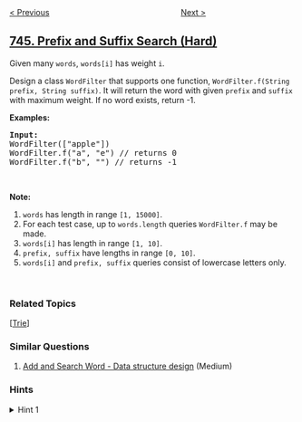 <!--|This file generated by command(leetcode description); DO NOT EDIT.    |-->
<!--+----------------------------------------------------------------------+-->
<!--|@author    openset <openset.wang@gmail.com>                           |-->
<!--|@link      https://github.com/openset                                 |-->
<!--|@home      https://github.com/tonymontaro/leetcode-hints                        |-->
<!--+----------------------------------------------------------------------+-->

[< Previous](https://github.com/tonymontaro/leetcode-hints/tree/master/problems/find-smallest-letter-greater-than-target "Find Smallest Letter Greater Than Target")
　　　　　　　　　　　　　　　　
[Next >](https://github.com/tonymontaro/leetcode-hints/tree/master/problems/min-cost-climbing-stairs "Min Cost Climbing Stairs")

## [745. Prefix and Suffix Search (Hard)](https://leetcode.com/problems/prefix-and-suffix-search "前缀和后缀搜索")

<p>Given many <code>words</code>, <code>words[i]</code> has weight <code>i</code>.</p>

<p>Design a class <code>WordFilter</code> that supports one function, <code>WordFilter.f(String prefix, String suffix)</code>. It will return the word with given <code>prefix</code> and <code>suffix</code> with maximum weight. If no word exists, return -1.</p>

<p><b>Examples:</b></p>

<pre>
<b>Input:</b>
WordFilter([&quot;apple&quot;])
WordFilter.f(&quot;a&quot;, &quot;e&quot;) // returns 0
WordFilter.f(&quot;b&quot;, &quot;&quot;) // returns -1
</pre>

<p>&nbsp;</p>

<p><b>Note:</b></p>

<ol>
	<li><code>words</code> has length in range <code>[1, 15000]</code>.</li>
	<li>For each test case, up to <code>words.length</code> queries <code>WordFilter.f</code> may be made.</li>
	<li><code>words[i]</code> has length in range <code>[1, 10]</code>.</li>
	<li><code>prefix, suffix</code> have lengths in range <code>[0, 10]</code>.</li>
	<li><code>words[i]</code> and <code>prefix, suffix</code> queries consist of lowercase letters only.</li>
</ol>

<p>&nbsp;</p>

### Related Topics
  [[Trie](https://github.com/tonymontaro/leetcode-hints/tree/master/tag/trie/README.md)]

### Similar Questions
  1. [Add and Search Word - Data structure design](https://github.com/tonymontaro/leetcode-hints/tree/master/problems/add-and-search-word-data-structure-design) (Medium)

### Hints
<details>
<summary>Hint 1</summary>
For a word like "test", consider "#test", "t#test", "st#test", "est#test", "test#test".  Then if we have a query like prefix = "te", suffix = "t", we can find it by searching for something we've inserted starting with "t#te".
</details>
